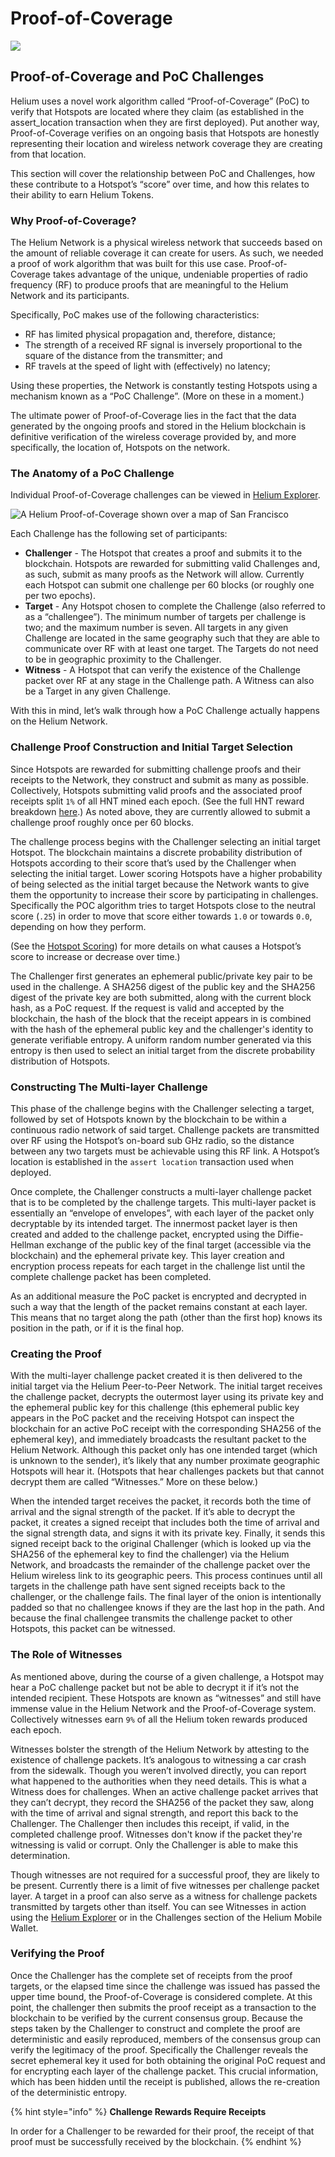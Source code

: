 # Proof-of-Coverage

![](../.gitbook/assets/artboard-copy-16.jpg)

## Proof-of-Coverage and PoC Challenges

Helium uses a novel work algorithm called “Proof-of-Coverage” \(PoC\) to verify that Hotspots are located where they claim \(as established in the assert\_location transaction when they are first deployed\). Put another way, Proof-of-Coverage verifies on an ongoing basis that Hotspots are honestly representing their location and wireless network coverage they are creating from that location.

This section will cover the relationship between PoC and Challenges, how these contribute to a Hotspot’s “score” over time, and how this relates to their ability to earn Helium Tokens.

### Why Proof-of-Coverage?

The Helium Network is a physical wireless network that succeeds based on the amount of reliable coverage it can create for users. As such, we needed a proof of work algorithm that was built for this use case. Proof-of-Coverage takes advantage of the unique, undeniable properties of radio frequency \(RF\) to produce proofs that are meaningful to the Helium Network and its participants.

Specifically, PoC makes use of the following characteristics:

* RF has limited physical propagation and, therefore, distance; 
* The strength of a received RF signal is inversely proportional to the square of the distance from the transmitter; and
* RF travels at the speed of light with \(effectively\) no latency;

Using these properties, the Network is constantly testing Hotspots using a mechanism known as a “PoC Challenge”. \(More on these in a moment.\)

The ultimate power of Proof-of-Coverage lies in the fact that the data generated by the ongoing proofs and stored in the Helium blockchain is definitive verification of the wireless coverage provided by, and more specifically, the location of, Hotspots on the network.

### The Anatomy of a PoC Challenge

Individual Proof-of-Coverage challenges can be viewed in [Helium Explorer](https://explorer.helium.com/).

![A Helium Proof-of-Coverage shown over a map of San Francisco](../.gitbook/assets/screen-shot-2020-03-11-at-2.40.47-pm.png)

Each Challenge has the following set of participants:

* **Challenger** - The Hotspot that creates a proof and submits it to the blockchain. Hotspots are rewarded for submitting valid Challenges and, as such, submit as many proofs as the Network will allow. Currently each Hotspot can submit one challenge per 60 blocks \(or roughly one per two epochs\).
* **Target** -  Any Hotspot chosen to complete the Challenge \(also referred to as a “challengee”\). The minimum number of targets per challenge is two; and the maximum number is seven. All targets in any given Challenge are located in the same geography such that they are able to communicate over RF with at least one target. The Targets do not need to be in geographic proximity to the Challenger.
* **Witness** - A Hotspot that can verify the existence of the Challenge packet over RF at any stage in the Challenge path. A Witness can also be a Target in any given Challenge.

With this in mind, let’s walk through how a PoC Challenge actually happens on the Helium Network.

### Challenge Proof Construction and Initial Target Selection

Since Hotspots are rewarded for submitting challenge proofs and their receipts to the Network, they construct and submit as many as possible. Collectively, Hotspots submitting valid proofs and the associated proof receipts split `1%` of all HNT mined each epoch. \(See the full HNT reward breakdown [here](https://www.helium.com/tokens).\) As noted above, they are currently allowed to submit a challenge proof roughly once per 60 blocks.

The challenge process begins with the Challenger selecting an initial target Hotspot. The blockchain maintains a discrete probability distribution of Hotspots according to their score that’s used by the Challenger when selecting the initial target. Lower scoring Hotspots have a higher probability of being selected as the initial target because the Network wants to give them the opportunity to increase their score by participating in challenges. Specifically the POC algorithm tries to target Hotspots close to the neutral score \(`.25`\) in order to move that score either towards `1.0` or towards `0.0`, depending on how they perform.

\(See the [Hotspot Scoring](proof-of-coverage.md#hotspot-scoring)\) for more details on what causes a Hotspot’s score to increase or decrease over time.\)

The Challenger first generates an ephemeral public/private key pair to be used in the challenge. A SHA256 digest of the public key and the SHA256 digest of the private key are both submitted, along with the current block hash, as a PoC request. If the request is valid and accepted by the blockchain, the hash of the block that the receipt appears in is combined with the hash of the ephemeral public key and the challenger's identity to generate verifiable entropy. A uniform random number generated via this entropy is then used to select an initial target from the discrete probability distribution of Hotspots.

### Constructing The Multi-layer Challenge

This phase of the challenge begins with the Challenger selecting a target, followed by set of Hotspots known by the blockchain to be within a continuous radio network of said target. Challenge packets are transmitted over RF using the Hotspot’s on-board sub GHz radio, so the distance between any two targets must be achievable using this RF link. A Hotspot’s location is established in the `assert location` transaction used when deployed.

Once complete, the Challenger constructs a multi-layer challenge packet that is to be completed by the challenge targets. This multi-layer packet is essentially an “envelope of envelopes”, with each layer of the packet only decryptable by its intended target. The innermost packet layer is then created and added to the challenge packet, encrypted using the Diffie-Hellman exchange of the public key of the final target \(accessible via the blockchain\) and the ephemeral private key. This layer creation and encryption process repeats for each target in the challenge list until the complete challenge packet has been completed.

As an additional measure the PoC packet is encrypted and decrypted in such a way that the length of the packet remains constant at each layer. This means that no target along the path \(other than the first hop\) knows its position in the path, or if it is the final hop.

### Creating the Proof

With the multi-layer challenge packet created it is then delivered to the initial target via the Helium Peer-to-Peer Network. The initial target receives the challenge packet, decrypts the outermost layer using its private key and the ephemeral public key for this challenge \(this ephemeral public key appears in the PoC packet and the receiving Hotspot can inspect the blockchain for an active PoC receipt with the corresponding SHA256 of the ephemeral key\), and immediately broadcasts the resultant packet to the Helium Network. Although this packet only has one intended target \(which is unknown to the sender\), it’s likely that any number proximate geographic Hotspots will hear it. \(Hotspots that hear challenges packets but that cannot decrypt them are called “Witnesses.” More on these below.\)

When the intended target receives the packet, it records both the time of arrival and the signal strength of the packet. If it’s able to decrypt the packet, it creates a signed receipt that includes both the time of arrival and the signal strength data, and signs it with its private key. Finally, it sends this signed receipt back to the original Challenger \(which is looked up via the SHA256 of the ephemeral key to find the challenger\) via the Helium Network, and broadcasts the remainder of the challenge packet over the Helium wireless link to its geographic peers. This process continues until all targets in the challenge path have sent signed receipts back to the challenger, or the challenge fails. The final layer of the onion is intentionally padded so that no challengee knows if they are the last hop in the path. And because the final challengee transmits the challenge packet to other Hotspots, this packet can be witnessed.

### The Role of Witnesses

As mentioned above, during the course of a given challenge, a Hotspot may hear a PoC challenge packet but not be able to decrypt it if it’s not the intended recipient. These Hotspots are known as “witnesses” and still have immense value in the Helium Network and the Proof-of-Coverage system. Collectively witnesses earn `9%` of all the Helium token rewards produced each epoch.

Witnesses bolster the strength of the Helium Network by attesting to the existence of challenge packets. It’s analogous to witnessing a car crash from the sidewalk. Though you weren’t involved directly, you can report what happened to the authorities when they need details. This is what a Witness does for challenges. When an active challenge packet arrives that they can’t decrypt, they record the SHA256 of the packet they saw, along with the time of arrival and signal strength, and report this back to the Challenger. The Challenger then includes this receipt, if valid, in the completed challenge proof. Witnesses don't know if the packet they're witnessing is valid or corrupt. Only the Challenger is able to make this determination.

Though witnesses are not required for a successful proof, they are likely to be present. Currently there is a limit of five witnesses per challenge packet layer. A target in a proof can also serve as a witness for challenge packets transmitted by targets other than itself. You can see Witnesses in action using the [Helium Explorer](https://explorer.helium.com) or in the Challenges section of the Helium Mobile Wallet.

### Verifying the Proof

Once the Challenger has the complete set of receipts from the proof targets, or the elapsed time since the challenge was issued has passed the upper time bound, the Proof-of-Coverage is considered complete. At this point, the challenger then submits the proof receipt as a transaction to the blockchain to be verified by the current consensus group. Because the steps taken by the Challenger to construct and complete the proof are deterministic and easily reproduced, members of the consensus group can verify the legitimacy of the proof. Specifically the Challenger reveals the secret ephemeral key it used for both obtaining the original PoC request and for encrypting each layer of the challenge packet. This crucial information, which has been hidden until the receipt is published, allows the re-creation of the deterministic entropy.

{% hint style="info" %}
**Challenge Rewards Require Receipts**

In order for a Challenger to be rewarded for their proof, the receipt of that proof must be successfully received by the blockchain.
{% endhint %}

